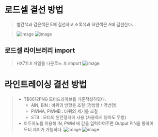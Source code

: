 # 로드셀 결선 방법
> 빨간색과 검은색은 E에 결선하고 초록색과 하얀색은 A에 결선한다.


> ![image](https://user-images.githubusercontent.com/37334007/141078242-3a48a7d0-cde6-49de-849a-1e1b28f48a7f.png)
> ![image](https://user-images.githubusercontent.com/37334007/142414814-73a9f329-5123-4afa-a630-9bff5e7280c7.png)

## 로드셀 라이브러리 import
> HX711.h 파일을 다운로드 후 import
> ![image](https://user-images.githubusercontent.com/37334007/141078321-25a782c6-95b4-4242-bd4f-6aeed059198a.png)

# 라인트레이싱 결선 방법
> + TB6612FNG 모터드라이브를 기준작성하였다. <br>
>   * AIN, BIN : 바퀴의 방향을 조절 (정방향 / 역방향) <br>
>   * PWMA, PWMB : 바퀴의 세기를 조절 <br>
>   * STB : 모터의 완전정지에 사용 (사용하지 않아도 무방) <br>
> + 아두이노를 이용해 IN, PWM 에 값을 입력하여주면 Output PIN을 통하여 모터 제어가 가능하다.
> ![image](https://user-images.githubusercontent.com/37334007/141080347-0a801f15-aa1e-4b46-bfe8-139adb28470c.png)
> ![image](https://user-images.githubusercontent.com/37334007/141081223-07ce5435-f928-473b-a001-9a97f794579a.png)



